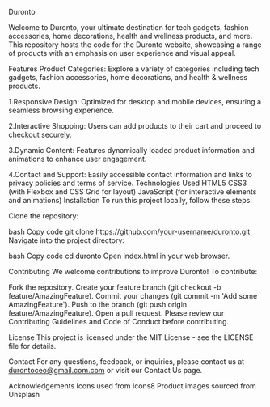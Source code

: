 Duronto


Welcome to Duronto, your ultimate destination for tech gadgets, fashion accessories, home decorations, health and wellness products, and more. This repository hosts the code for the Duronto website, showcasing a range of products with an emphasis on user experience and visual appeal.


Features
Product Categories: Explore a variety of categories including tech gadgets, fashion accessories, home decorations, and health & wellness products.

1.Responsive Design: Optimized for desktop and mobile devices, ensuring a seamless browsing experience.

2.Interactive Shopping: Users can add products to their cart and proceed to checkout securely.

3.Dynamic Content: Features dynamically loaded product information and animations to enhance user engagement.

4.Contact and Support: Easily accessible contact information and links to privacy policies and terms of service.
Technologies Used
HTML5
CSS3 (with Flexbox and CSS Grid for layout)
JavaScript (for interactive elements and animations)
Installation
To run this project locally, follow these steps:

Clone the repository:

bash
Copy code
git clone https://github.com/your-username/duronto.git
Navigate into the project directory:

bash
Copy code
cd duronto
Open index.html in your web browser.

Contributing
We welcome contributions to improve Duronto! To contribute:

Fork the repository.
Create your feature branch (git checkout -b feature/AmazingFeature).
Commit your changes (git commit -m 'Add some AmazingFeature').
Push to the branch (git push origin feature/AmazingFeature).
Open a pull request.
Please review our Contributing Guidelines and Code of Conduct before contributing.

License
This project is licensed under the MIT License - see the LICENSE file for details.

Contact
For any questions, feedback, or inquiries, please contact us at durontoceo@gmail.com.com or visit our Contact Us page.

Acknowledgements
Icons used from Icons8
Product images sourced from Unsplash
